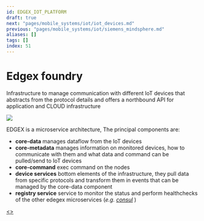 ```yaml
---
id: EDGEX_IOT_PLATFORM
draft: true
next: "pages/mobile_systems/iot/iot_devices.md"
previous: "pages/mobile_systems/iot/siemens_mindsphere.md"
aliases: []
tags: []
index: 51
---
```


# Edgex foundry

Infrastructure to manage communication with different IoT devices that abstracts from the protocol details and offers a northbound API for application and CLOUD infrastructure

![](assets/mobile_systems/Pasted%20image%2020240613162524.png)

EDGEX is a microservice architecture, The principal components are:

- **core-data** manages dataflow from the IoT devices
- **core-metadata** manages information on monitored devices, how to communicate with them and what data and command can be pulled/send to IoT devices
- **core-command** exec command on the nodes
- **device services** bottom elements of the infrastructure, they pull data from specific protocols and transform them in events that can be managed by the core-data component
- **registry service** service to monitor the status and perform healthchecks of the other edegex microservices (*e.g. [consul](https://www.consul.io/)* )

[<](pages/mobile_systems/iot/siemens_mindsphere.md)[>](pages/mobile_systems/iot/iot_devices.md)
